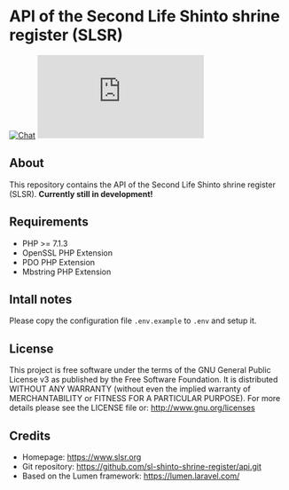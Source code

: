 API of the Second Life Shinto shrine register (SLSR)
====================================================
[![Chat](https://discordapp.com/api/guilds/491727805885710336/widget.png?style=shield)](https://discord.gg/AeY5654)
[![All shrines](https://slsr.org/shrine-counter-badge.php?locale=en)](https://slsr.org/shrines)

About
-----
This repository contains the API of the Second Life Shinto shrine register (SLSR).
**Currently still in development!**

Requirements
------------
* PHP >= 7.1.3
* OpenSSL PHP Extension
* PDO PHP Extension
* Mbstring PHP Extension

Intall notes
------------
Please copy the configuration file `.env.example` to `.env` and setup it.

License
-------
This project is free software under the terms of the GNU General Public License v3 as published by the Free Software Foundation.
It is distributed WITHOUT ANY WARRANTY (without even the implied warranty of MERCHANTABILITY or FITNESS FOR A PARTICULAR PURPOSE).
For more details please see the LICENSE file or: http://www.gnu.org/licenses

Credits
-------
* Homepage: https://www.slsr.org
* Git repository: https://github.com/sl-shinto-shrine-register/api.git
* Based on the Lumen framework: https://lumen.laravel.com/
